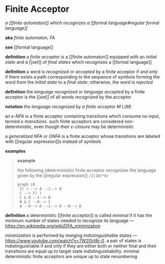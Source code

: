 # Finite Acceptor

_a [[finite automaton]] which recognizes a [[formal language#regular formal language]]_

**aka** _finite automaton, FA_

**see** [[formal language]]

**definition** a _finite acceptor_ is a [[finite automaton]] equipped with an _initial state_ and a [[set]] of _final states_ which recognizes a [[formal language]]

**definition** a word is _recognized_ or _accepted_ by a finite acceptor if and only if there exists a path corresponding to the sequence of symbols forming the word from the _initial state_ to a _final state_; otherwise, the word is _rejected_

**definition** the _language recognized_ or _language accepted_ by a finite acceptor is the [[set]] of all words recognized by the acceptor

**notation** _the language recognized by a finite acceptor $M$_ $L(M)$

an _&epsilon;-NFA_ is a finite acceptor containing transitions which consume no input, termed _&epsilon;-transitions_. such finite acceptors are considered non-deterministic, even though their _&epsilon;-closure_ may be deterministic

a _generalized NFA_ or _GNFA_ is a finite acceptor whose transitions are labeled with [[regular expression]]s instead of symbols

**examples**

> **example**
>
> the following (deterministic) finite acceptor recognizes the language given by the [[regular expression]] `/1[10]*0/`
>
> ```mermaid
> graph LR
>  I( ) --> A --1--> B
>  C --> F( )
>  C & B --1--> B
>  B & C --0--> C
>  A --0--> D --1--> D --0--> D
> ```

**definition** a deterministic [[finite acceptor]] is called _minimal_ if it has the minimum number of states needed to recognize its language &mdash; <https://en.wikipedia.org/wiki/DFA_minimization>

_minimization_ is performed by merging _indistinguishable_ states &mdash; <https://www.youtube.com/watch?v=7W2lSrt8r-0>. a pair of states is indistinguishable if and only if they are either both or neither final and their transitions are equal up to target state indistinguishability. minimal deterministic finite acceptors are unique up to state renumbering
